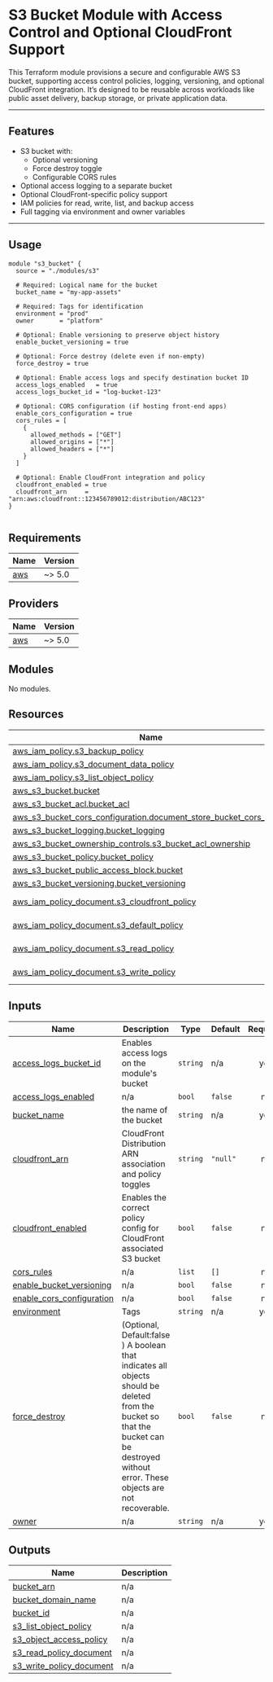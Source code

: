 # S3 Bucket Module with Access Control and Optional CloudFront Support

This Terraform module provisions a secure and configurable AWS S3 bucket, supporting access control policies, logging, versioning, and optional CloudFront integration. It’s designed to be reusable across workloads like public asset delivery, backup storage, or private application data.

---

## Features

- S3 bucket with:
  - Optional versioning
  - Force destroy toggle
  - Configurable CORS rules
- Optional access logging to a separate bucket
- Optional CloudFront-specific policy support
- IAM policies for read, write, list, and backup access
- Full tagging via environment and owner variables

---

## Usage

```hcl
module "s3_bucket" {
  source = "./modules/s3"

  # Required: Logical name for the bucket
  bucket_name = "my-app-assets"

  # Required: Tags for identification
  environment = "prod"
  owner       = "platform"

  # Optional: Enable versioning to preserve object history
  enable_bucket_versioning = true

  # Optional: Force destroy (delete even if non-empty)
  force_destroy = true

  # Optional: Enable access logs and specify destination bucket ID
  access_logs_enabled   = true
  access_logs_bucket_id = "log-bucket-123"

  # Optional: CORS configuration (if hosting front-end apps)
  enable_cors_configuration = true
  cors_rules = [
    {
      allowed_methods = ["GET"]
      allowed_origins = ["*"]
      allowed_headers = ["*"]
    }
  ]

  # Optional: Enable CloudFront integration and policy
  cloudfront_enabled = true
  cloudfront_arn     = "arn:aws:cloudfront::123456789012:distribution/ABC123"
}


```

<!-- BEGIN_TF_DOCS -->

## Requirements

| Name                                                   | Version |
| ------------------------------------------------------ | ------- |
| <a name="requirement_aws"></a> [aws](#requirement_aws) | ~> 5.0  |

## Providers

| Name                                             | Version |
| ------------------------------------------------ | ------- |
| <a name="provider_aws"></a> [aws](#provider_aws) | ~> 5.0  |

## Modules

No modules.

## Resources

| Name                                                                                                                                                                           | Type        |
| ------------------------------------------------------------------------------------------------------------------------------------------------------------------------------ | ----------- |
| [aws_iam_policy.s3_backup_policy](https://registry.terraform.io/providers/hashicorp/aws/latest/docs/resources/iam_policy)                                                      | resource    |
| [aws_iam_policy.s3_document_data_policy](https://registry.terraform.io/providers/hashicorp/aws/latest/docs/resources/iam_policy)                                               | resource    |
| [aws_iam_policy.s3_list_object_policy](https://registry.terraform.io/providers/hashicorp/aws/latest/docs/resources/iam_policy)                                                 | resource    |
| [aws_s3_bucket.bucket](https://registry.terraform.io/providers/hashicorp/aws/latest/docs/resources/s3_bucket)                                                                  | resource    |
| [aws_s3_bucket_acl.bucket_acl](https://registry.terraform.io/providers/hashicorp/aws/latest/docs/resources/s3_bucket_acl)                                                      | resource    |
| [aws_s3_bucket_cors_configuration.document_store_bucket_cors_config](https://registry.terraform.io/providers/hashicorp/aws/latest/docs/resources/s3_bucket_cors_configuration) | resource    |
| [aws_s3_bucket_logging.bucket_logging](https://registry.terraform.io/providers/hashicorp/aws/latest/docs/resources/s3_bucket_logging)                                          | resource    |
| [aws_s3_bucket_ownership_controls.s3_bucket_acl_ownership](https://registry.terraform.io/providers/hashicorp/aws/latest/docs/resources/s3_bucket_ownership_controls)           | resource    |
| [aws_s3_bucket_policy.bucket_policy](https://registry.terraform.io/providers/hashicorp/aws/latest/docs/resources/s3_bucket_policy)                                             | resource    |
| [aws_s3_bucket_public_access_block.bucket](https://registry.terraform.io/providers/hashicorp/aws/latest/docs/resources/s3_bucket_public_access_block)                          | resource    |
| [aws_s3_bucket_versioning.bucket_versioning](https://registry.terraform.io/providers/hashicorp/aws/latest/docs/resources/s3_bucket_versioning)                                 | resource    |
| [aws_iam_policy_document.s3_cloudfront_policy](https://registry.terraform.io/providers/hashicorp/aws/latest/docs/data-sources/iam_policy_document)                             | data source |
| [aws_iam_policy_document.s3_default_policy](https://registry.terraform.io/providers/hashicorp/aws/latest/docs/data-sources/iam_policy_document)                                | data source |
| [aws_iam_policy_document.s3_read_policy](https://registry.terraform.io/providers/hashicorp/aws/latest/docs/data-sources/iam_policy_document)                                   | data source |
| [aws_iam_policy_document.s3_write_policy](https://registry.terraform.io/providers/hashicorp/aws/latest/docs/data-sources/iam_policy_document)                                  | data source |

## Inputs

| Name                                                                                                         | Description                                                                                                                                                                             | Type     | Default  | Required |
| ------------------------------------------------------------------------------------------------------------ | --------------------------------------------------------------------------------------------------------------------------------------------------------------------------------------- | -------- | -------- | :------: |
| <a name="input_access_logs_bucket_id"></a> [access_logs_bucket_id](#input_access_logs_bucket_id)             | Enables access logs on the module's bucket                                                                                                                                              | `string` | n/a      |   yes    |
| <a name="input_access_logs_enabled"></a> [access_logs_enabled](#input_access_logs_enabled)                   | n/a                                                                                                                                                                                     | `bool`   | `false`  |    no    |
| <a name="input_bucket_name"></a> [bucket_name](#input_bucket_name)                                           | the name of the bucket                                                                                                                                                                  | `string` | n/a      |   yes    |
| <a name="input_cloudfront_arn"></a> [cloudfront_arn](#input_cloudfront_arn)                                  | CloudFront Distribution ARN association and policy toggles                                                                                                                              | `string` | `"null"` |    no    |
| <a name="input_cloudfront_enabled"></a> [cloudfront_enabled](#input_cloudfront_enabled)                      | Enables the correct policy config for CloudFront associated S3 bucket                                                                                                                   | `bool`   | `false`  |    no    |
| <a name="input_cors_rules"></a> [cors_rules](#input_cors_rules)                                              | n/a                                                                                                                                                                                     | `list`   | `[]`     |    no    |
| <a name="input_enable_bucket_versioning"></a> [enable_bucket_versioning](#input_enable_bucket_versioning)    | n/a                                                                                                                                                                                     | `bool`   | `false`  |    no    |
| <a name="input_enable_cors_configuration"></a> [enable_cors_configuration](#input_enable_cors_configuration) | n/a                                                                                                                                                                                     | `bool`   | `false`  |    no    |
| <a name="input_environment"></a> [environment](#input_environment)                                           | Tags                                                                                                                                                                                    | `string` | n/a      |   yes    |
| <a name="input_force_destroy"></a> [force_destroy](#input_force_destroy)                                     | (Optional, Default:false ) A boolean that indicates all objects should be deleted from the bucket so that the bucket can be destroyed without error. These objects are not recoverable. | `bool`   | `false`  |    no    |
| <a name="input_owner"></a> [owner](#input_owner)                                                             | n/a                                                                                                                                                                                     | `string` | n/a      |   yes    |

## Outputs

| Name                                                                                                        | Description |
| ----------------------------------------------------------------------------------------------------------- | ----------- |
| <a name="output_bucket_arn"></a> [bucket_arn](#output_bucket_arn)                                           | n/a         |
| <a name="output_bucket_domain_name"></a> [bucket_domain_name](#output_bucket_domain_name)                   | n/a         |
| <a name="output_bucket_id"></a> [bucket_id](#output_bucket_id)                                              | n/a         |
| <a name="output_s3_list_object_policy"></a> [s3_list_object_policy](#output_s3_list_object_policy)          | n/a         |
| <a name="output_s3_object_access_policy"></a> [s3_object_access_policy](#output_s3_object_access_policy)    | n/a         |
| <a name="output_s3_read_policy_document"></a> [s3_read_policy_document](#output_s3_read_policy_document)    | n/a         |
| <a name="output_s3_write_policy_document"></a> [s3_write_policy_document](#output_s3_write_policy_document) | n/a         |

<!-- END_TF_DOCS -->
